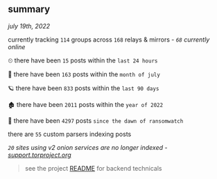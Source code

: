 
## summary
_july 19th, 2022_

currently tracking `114` groups across `168` relays & mirrors - _`68` currently online_

⏲ there have been `15` posts within the `last 24 hours`

🦈 there have been `163` posts within the `month of july`

🪐 there have been `833` posts within the `last 90 days`

🏚 there have been `2011` posts within the `year of 2022`

🦕 there have been `4297` posts `since the dawn of ransomwatch`

there are `55` custom parsers indexing posts

_`20` sites using v2 onion services are no longer indexed - [support.torproject.org](https://support.torproject.org/onionservices/v2-deprecation/)_

> see the project [README](https://github.com/joshhighet/ransomwatch#ransomwatch--) for backend technicals
